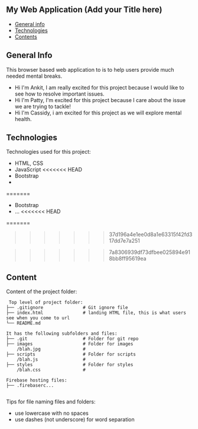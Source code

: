 ## My Web Application (Add your Title here)

* [General info](#general-info)
* [Technologies](#technologies)
* [Contents](#content)

## General Info

This browser based web application to is to help users provide much needed mental breaks.

* Hi I'm Ankit, I am really excited for this project because I would like to see how to resolve important issues.
* Hi I'm Patty, I'm excited for this project because I care about the issue we are trying to tackle!
* Hi I'm Cassidy, i am excited for this project as we will explore mental health.

## Technologies

Technologies used for this project:

* HTML, CSS
* JavaScript
<<<<<<< HEAD
* Bootstrap 
* 
	
=======
* Bootstrap
* ...
<<<<<<< HEAD

=======

>>>>>>> 37d196a4e1ee0d8a1e63315f42fd317dd7e7a251

>>>>>>> 7a8306939df73dfbee025894e918bb8ff95619ea
## Content

Content of the project folder:

```
 Top level of project folder: 
├── .gitignore               # Git ignore file
├── index.html               # landing HTML file, this is what users see when you come to url
└── README.md

It has the following subfolders and files:
├── .git                     # Folder for git repo
├── images                   # Folder for images
    /blah.jpg                # 
├── scripts                  # Folder for scripts
    /blah.js                 # 
├── styles                   # Folder for styles
    /blah.css                # 

Firebase hosting files: 
├── .firebaserc...


```

Tips for file naming files and folders:

* use lowercase with no spaces
* use dashes (not underscore) for word separation
